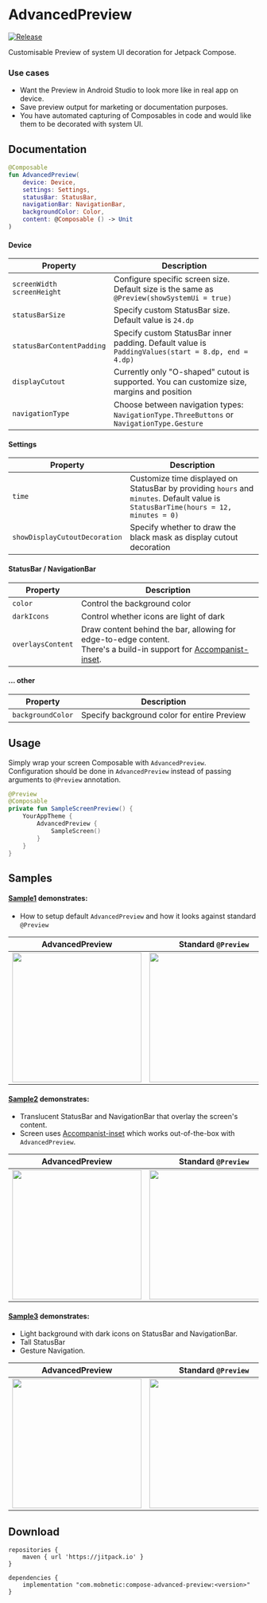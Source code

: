 # AdvancedPreview
[![Release](https://jitpack.io/v/com.mobnetic/compose-advanced-preview.svg)](https://jitpack.io/#com.mobnetic/compose-advanced-preview)

Customisable Preview of system UI decoration for Jetpack Compose.  

### Use cases
- Want the Preview in Android Studio to look more like in real app on device.
- Save preview output for marketing or documentation purposes.
- You have automated capturing of Composables in code and would like them to be decorated with system UI.

## Documentation

```kotlin
@Composable
fun AdvancedPreview(
    device: Device,
    settings: Settings,
    statusBar: StatusBar,
    navigationBar: NavigationBar,
    backgroundColor: Color,
    content: @Composable () -> Unit
)
```

#### Device
| Property | Description |
|---|---|
| `screenWidth`<br/>`screenHeight` | Configure specific screen size.<br/>Default size is the same as `@Preview(showSystemUi = true)` |
| `statusBarSize` | Specify custom StatusBar size. Default value is `24.dp` |
| `statusBarContentPadding` | Specify custom StatusBar inner padding. Default value is `PaddingValues(start = 8.dp, end = 4.dp)` |
| `displayCutout` | Currently only "O-shaped" cutout is supported. You can customize size, margins and position |
| `navigationType` | Choose between navigation types: `NavigationType.ThreeButtons` or `NavigationType.Gesture` |

#### Settings
| Property | Description |
|---|---|
| `time` | Customize time displayed on StatusBar by providing `hours` and `minutes`. Default value is `StatusBarTime(hours = 12, minutes = 0)` |
| `showDisplayCutoutDecoration` | Specify whether to draw the black mask as display cutout decoration |

#### StatusBar / NavigationBar
| Property | Description |
|---|---|
| `color` | Control the background color |
| `darkIcons` | Control whether icons are light of dark |
| `overlaysContent` |  Draw content behind the bar, allowing for edge-to-edge content.<br/>There's a build-in support for [Accompanist-inset](https://google.github.io/accompanist/insets/). |

#### ... other
| Property | Description |
|---|---|
| `backgroundColor` | Specify background color for entire Preview |

## Usage
Simply wrap your screen Composable with `AdvancedPreview`.  
Configuration should be done in `AdvancedPreview` instead of passing arguments to `@Preview` annotation.

```kotlin
@Preview
@Composable
private fun SampleScreenPreview() {
    YourAppTheme {
        AdvancedPreview {
            SampleScreen()
        }
    }
}
```

## Samples

#### [Sample1](/sample/src/main/java/com/mobnetic/compose/advancedpreview/sample/Sample1.kt) demonstrates: 
- How to setup default `AdvancedPreview` and how it looks against standard `@Preview`

| AdvancedPreview | Standard `@Preview` |
|---|---|
| <img src="/docs/Sample1AdvancedPreview.png" width="260"> | <img src="/docs/Sample1StandardPreview.png" width="260"> |


#### [Sample2](/sample/src/main/java/com/mobnetic/compose/advancedpreview/sample/Sample2.kt) demonstrates:
- Translucent StatusBar and NavigationBar that overlay the screen's content.  
- Screen uses [Accompanist-inset](https://google.github.io/accompanist/insets/) which works out-of-the-box with `AdvancedPreview`.

| AdvancedPreview | Standard `@Preview` |
|---|---|
| <img src="/docs/Sample2AdvancedPreview.png" width="260"> | <img src="/docs/Sample2StandardPreview.png" width="260"> |

#### [Sample3](/sample/src/main/java/com/mobnetic/compose/advancedpreview/sample/Sample3.kt) demonstrates:
- Light background with dark icons on StatusBar and NavigationBar.
- Tall StatusBar 
- Gesture Navigation.

| AdvancedPreview | Standard `@Preview` |
|---|---|
| <img src="/docs/Sample3AdvancedPreview.png" width="260"> | <img src="/docs/Sample3StandardPreview.png" width="260"> |

## Download
```
repositories {
    maven { url 'https://jitpack.io' }
}

dependencies {
    implementation "com.mobnetic:compose-advanced-preview:<version>"
}
```
